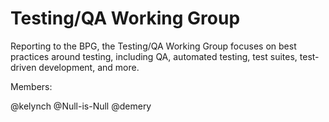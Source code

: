 # Testing/QA Working Group

Reporting to the BPG, the Testing/QA Working Group focuses on best practices around testing, including QA, automated testing, test suites, test-driven development, and more.

Members:

@kelynch
@Null-is-Null
@demery
